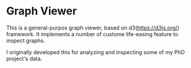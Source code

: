 # Graph Viewer

This is a general-purpos graph viewer, based on d3(https://d3js.org/) framework. It implements a number of custome life-easing feature to inspect graphs.

I originally developed this for analyzing and inspecting some of my PhD project's data.